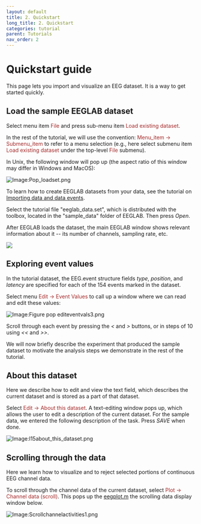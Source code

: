 ```yaml
---
layout: default
title: 2. Quickstart
long_title: 2. Quickstart
categories: tutorial
parent: Tutorials
nav_order: 2
---
```

Quickstart guide
================

This page lets you import and visualize an EEG dataset. It is a way  to get started quickly.

Load the sample EEGLAB dataset
---------------------------

Select menu item <span style="color: brown">File</span> and press sub-menu item
<span style="color: brown">Load existing dataset</span>.

In the rest of the tutorial, we will use the convention:
<span style="color: brown">Menu_item → Submenu_item</span> to refer to a menu
selection (e.g., here select submenu item <span style="color: brown">Load
existing dataset</span> under the top-level
<span style="color: brown">File</span> submenu).

In Unix, the following window will pop up (the aspect ratio of this
window may differ in Windows and MacOS):

![Image:Pop_loadset.png](/assets/images/Pop_loadset.png)

To learn how to create EEGLAB datasets from your data, see the
tutorial on [Importing data and data
events](/tutorials/04_Import/Importing_Continuous_and_Epoched_Data.html).

Select the tutorial file "eeglab_data.set", which is distributed with
the toolbox, located in the "sample_data" folder of EEGLAB. Then press *Open*.

After EEGLAB loads the dataset, the main EEGLAB window shows
relevant information about it -- its number of channels, sampling rate,
etc.

![](/assets/images/Eeglab_window_continuous_data.jpg)

Exploring event values
----------------------

In the tutorial dataset, the EEG.event structure fields *type*,
*position*, and *latency* are specified for each of the 154 events
marked in the dataset.

Select menu <span style="color: brown">Edit → Event Values</span> to call up a
window where we can read and edit these values:


![Image:Figure pop editeventvals3.png](/assets/images/Figure_pop_editeventvals3.png)



Scroll through each event by pressing the *\<* and *\>* buttons, or in steps of 10 using *\<\<*
and *\>\>*.


We will now briefly describe the experiment that produced the sample
dataset to motivate the analysis steps we demonstrate in the rest of the
tutorial.

About this dataset
------------------

Here we describe how to edit and view the text field, which describes the
current dataset and is stored as a part of that dataset.

Select <span style="color: brown">Edit → About this dataset</span>. A
text-editing window pops up, which allows the user to edit a
description of the current dataset. For the sample data, we entered
the following description of the task. Press *SAVE* when done.


![Image:I15about_this_dataset.png](/assets/images/I15about_this_dataset.png)

Scrolling through the data
--------------------------

Here we learn how to visualize and to reject selected portions of
continuous EEG channel data.

To scroll through the channel data of the current dataset, select
<span style="color: brown">Plot → Channel data (scroll)</span>. This pops up
the [eegplot.m](http://sccn.ucsd.edu/eeglab/locatefile.php?file=eegplot.m)
the scrolling data display window below.

![Image:Scrollchannelactivities1.png](/assets/images/Scrollchannelactivities1.png)
